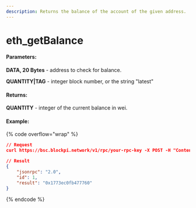 ```yaml
---
description: Returns the balance of the account of the given address.
---
```


# eth\_getBalance

#### **Parameters:**

**DATA, 20 Bytes** - address to check for balance.

**QUANTITY|TAG** - integer block number, or the string "latest"

#### **Returns:**

**QUANTITY** - integer of the current balance in wei.

#### Example:

{% code overflow="wrap" %}
```json
// Request
curl https://bsc.blockpi.network/v1/rpc/your-rpc-key -X POST -H "Content-Type: application/json" --data '{"jsonrpc":"2.0","method":"eth_getBalance","params":["0xF598452bfC73b34bF74cef41327Cf0D9f76b4B62", "latest"],"id":1}'

// Result
{
    "jsonrpc": "2.0",
    "id": 1,
    "result": "0x1773ec0fb477760"
}
```
{% endcode %}
